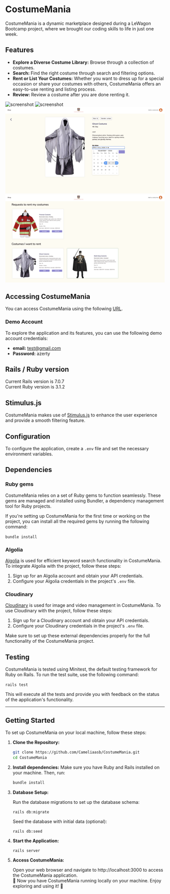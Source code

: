 # CostumeMania

CostumeMania is a dynamic marketplace designed during a LeWagon Bootcamp project, where we brought our coding skills to life in just one week.

## Features

- **Explore a Diverse Costume Library:** Browse through a collection of costumes.
- **Search:** Find the right costume through search and filtering options.
- **Rent or List Your Costumes:** Whether you want to dress up for a special occasion or share your costumes with others, CostumeMania offers an easy-to-use renting and listing process.
- **Review:** Review a costume after you are done renting it.


![screenshot](app/assets/images/screenshots/homepage.png?raw=true "App screenshot")
![screenshot](app/assets/images/screenshots/index.png?raw=true "App screenshot")
![screenshot](app/assets/images/screenshots/show.png?raw=true "App screenshot")
![screenshot](app/assets/images/screenshots/bookings.png?raw=true "App screenshot")

## Accessing CostumeMania

You can access CostumeMania using the following [URL](https://costume-mania-5f7608dd0856.herokuapp.com/).

### Demo Account

To explore the application and its features, you can use the following demo account credentials:

- **email:** test@gmail.com
- **Password:** azerty


## Rails / Ruby version

Current Rails version is 7.0.7 \
Current Ruby version is 3.1.2

## Stimulus.js

CostumeMania makes use of [Stimulus.js](https://stimulusjs.org/) to enhance the user experience and provide a smooth filtering feature.

## Configuration

To configure the application, create a `.env` file and set the necessary environment variables.

## Dependencies

### Ruby gems
CostumeMania relies on a set of Ruby gems to function seamlessly. These gems are managed and installed using Bundler, a dependency management tool for Ruby projects.

If you're setting up CostumeMania for the first time or working on the project, you can install all the required gems by running the following command:

`bundle install`

### Algolia

[Algolia](https://www.algolia.com/) is used for efficient keyword search functionality in CostumeMania. To integrate Algolia with the project, follow these steps:

1. Sign up for an Algolia account and obtain your API credentials.
2. Configure your Algolia credentials in the project's `.env` file.

### Cloudinary

[Cloudinary](https://cloudinary.com/) is used for image and video management in CostumeMania. To use Cloudinary with the project, follow these steps:

1. Sign up for a Cloudinary account and obtain your API credentials.
2. Configure your Cloudinary credentials in the project's `.env` file.

Make sure to set up these external dependencies properly for the full functionality of the CostumeMania project.

## Testing
CostumeMania is tested using Minitest, the default testing framework for Ruby on Rails.
To run the test suite, use the following command:

``
rails test
``

This will execute all the tests and provide you with feedback on the status of the application's functionality.

----------

## Getting Started

To set up CostumeMania on your local machine, follow these steps:

1. **Clone the Repository:**

   ```bash
   git clone https://github.com/Cameliaasb/CostumeMania.git
   cd CostumeMania
   ```

2. **Install dependencies:**
   Make sure you have Ruby and Rails installed on your machine. Then, run:
   ```bash
   bundle install
   ```

3. **Database Setup:**

   Run the database migrations to set up the database schema:

   ```bash
   rails db:migrate
   ```

   Seed the database with initial data (optional):
   ```
   rails db:seed
   ```

4. **Start the Application:**
   ```
   rails server
   ```

5. **Access CostumeMania:**

   Open your web browser and navigate to http://localhost:3000 to access the CostumeMania application.\
   🎉 Now you have CostumeMania running locally on your machine. Enjoy exploring and using it! 🎉
